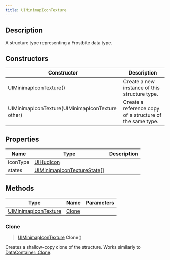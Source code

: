 ```yaml
---
title: UIMinimapIconTexture
---
```

## Description

A structure type representing a Frostbite data type.

## Constructors

| Constructor                                      | Description                                              |
| ------------------------------------------------ | -------------------------------------------------------- |
| UIMinimapIconTexture()                           | Create a new instance of this structure type.            |
| UIMinimapIconTexture(UIMinimapIconTexture other) | Create a reference copy of a structure of the same type. |

## Properties

| Name     | Type                                                       | Description |
| -------- | ---------------------------------------------------------- | ----------- |
| iconType | [UIHudIcon](/vext/ref/fb/uihudicon/)                                     |             |
| states   | [UIMinimapIconTextureState](/vext/ref/fb/uiminimapicontexturestate/)\[\] |             |

## Methods

| Type                                         | Name            | Parameters |
| -------------------------------------------- | --------------- | ---------- |
| [UIMinimapIconTexture](/vext/ref/fb/uiminimapicontexture/) | [Clone](#clone) |            |

### Clone

> [UIMinimapIconTexture](/vext/ref/fb/uiminimapicontexture/) **Clone**()

Creates a shallow-copy clone of the structure. Works similarly to [DataContainer::Clone](/vext/ref/shared/class/datacontainer#clone).
